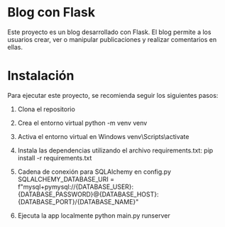 # Blog con Flask

Este proyecto es un blog desarrollado con Flask.
El blog permite a los usuarios crear, ver o manipular publicaciones y realizar comentarios en ellas.

# Instalación

Para ejecutar este proyecto, se recomienda seguir los siguientes pasos:

1. Clona el repositorio

2. Crea el entorno virtual
python -m venv venv
     
3. Activa el entorno virtual en Windows
venv\Scripts\activate

4. Instala las dependencias utilizando el archivo requirements.txt:
pip install -r requirements.txt

5. Cadena de conexión para SQLAlchemy en config.py
SQLALCHEMY_DATABASE_URI = f"mysql+pymysql://{DATABASE_USER}:{DATABASE_PASSWORD}@{DATABASE_HOST}:{DATABASE_PORT}/{DATABASE_NAME}"

6. Ejecuta la app localmente
python main.py runserver
